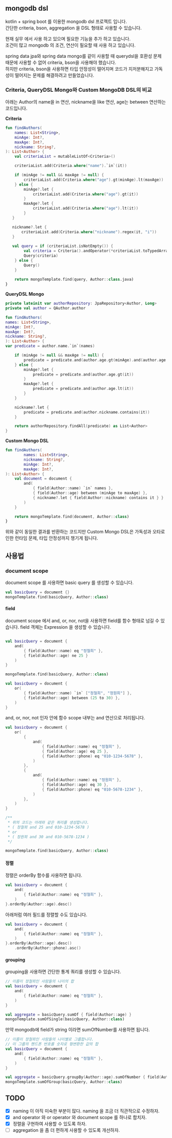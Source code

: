 ## mongodb dsl

kotlin + spring boot 를 이용한 mongodb dsl 프로젝트 입니다.  
간단한 criteria, bson, aggregation 을 DSL 형태로 사용할 수 있습니다.

현재 실무 에서 사용 하고 있으며 필요한 기능을 추가 하고 있습니다.  
조건이 많고 mongodb 의 조건, 연산이 필요할 때 사용 하고 있습니다.  

spring data jpa와 spring data mongo를 같이 사용할 때 querydsl을 호환성 문제 때문에 사용할 수 없어 criteria, bson을 사용해야 했습니다.  
하지만 criteria, bson을 사용하면 타입 안정성이 떨어지며 코드가 지저분해지고 가독성이 떨어지는 문제를 해결하려고 만들었습니다.

### Criteria, QueryDSL Mongo와 Custom MongoDB DSL의 비교

아래는 Author의 name을 in 연산, nickname을 like 연산, age는 between 연산하는 코드입니다.

**Criteria**
```kotlin
fun findAuthors(
    names: List<String>,
    minAge: Int?,
    maxAge: Int?,
    nickname: String?,
): List<Author> {
    val criteriaList = mutableListOf<Criteria>()

    criteriaList.add(Criteria.where("name").`in`(it))

    if (minAge != null && maxAge != null) {
        criteriaList.add(Criteria.where("age").gt(minAge).lt(maxAge))
    } else {
        minAge?.let {
            criteriaList.add(Criteria.where("age").gt(it))
        }
        maxAge?.let {
            criteriaList.add(Criteria.where("age").lt(it))
        }
   }

   nickname?.let {
	   criteriaList.add(Criteria.where("nickname").regex(it, "i"))
   }
    
   val query = if (criteriaList.isNotEmpty()) {
        val criteria = Criteria().andOperator(*criteriaList.toTypedArray())
        Query(criteria)
    } else {
        Query()
    }
    
    return mongoTemplate.find(query, Author::class.java)
}
```

**QueryDSL Mongo**
```kotlin
private lateinit var authorRepository: JpaRepository<Author, Long>
private val author = QAuthor.author

fun findAuthors(
names: List<String>,
minAge: Int?,
maxAge: Int?,
nickname: String?,
): List<Author> {
var predicate = author.name.`in`(names)

    if (minAge != null && maxAge != null) {
        predicate = predicate.and(author.age.gt(minAge).and(author.age.lt(maxAge)))
    } else {
        minAge?.let {
            predicate = predicate.and(author.age.gt(it))
        }
        maxAge?.let {
            predicate = predicate.and(author.age.lt(it))
        }
    }

    nickname?.let {
        predicate = predicate.and(author.nickname.contains(it))
    }

    return authorRepository.findAll(predicate) as List<Author>
}
```

**Custom Mongo DSL**
```kotlin
fun findAuthors(
        names: List<String>,
        nickname: String?,
        minAge: Int?,
        maxAge: Int?,
): List<Author> {
    val document = document {
        and(
            { field(Author::name) `in` names },
            { field(Author::age) between (minAge to maxAge) },
            { nickname?.let { field(Author::nickname) contains it } }
        )
    }

    return mongoTemplate.find(document, Author::class)
}
```
위와 같이 동일한 결과를 반환하는 코드지만 Custom Mongo DSL은 가독성과 오타로 인한 런타임 문제, 타입 안정성까지 챙기게 됩니다.

## 사용법

### document scope
document scope 를 사용하면 basic query 를 생성할 수 있습니다.

```kotlin
val basicQuery = document {}
mongoTemplate.find(basicQuery, Author::class)
```

#### field
document scope 에서 and, or, nor, not을 사용하면 field를 함수 형태로 넘길 수 있습니다.
field 객체는 Expression 을 생성할 수 있습니다.

```kotlin

val basicQuery = document {
    and(
        { field(Author::name) eq "정철희" },
        { field(Author::age) ne 25 }
    )
}

mongoTemplate.find(basicQuery, Author::class)
```

```kotlin
val basicQuery = document {
    or(
        { field(Author::name) `in` ["정철희", "정원희"] },
        { field(Author::age) between (25 to 30) },
    )
}
```

and, or, nor, not 인자 안에 함수 scope 내부는 and 연산으로 처리됩니다.
```kotlin
val basicQuery = document {
    or(
        {
            and(
                { field(Author::name) eq "정철희" },
                { field(Author::age) eq 25 },
                { field(Author::phone) eq "010-1234-5678" },
            )
        },
        {
            and(
                { field(Author::name) eq "정원희" },
                { field(Author::age) eq 30 },
                { field(Author::phone) eq "010-5678-1234" },
            )
        },
    )
}

/**
 * 위의 코드는 아래와 같은 쿼리를 생성합니다.
 * ( 정철희 and 25 and 010-1234-5678 ) 
 * or 
 * ( 정원희 and 30 and 010-5678-1234 )
 */

mongoTemplate.find(basicQuery, Author::class)
```

#### 정렬

정렬은 orderBy 함수를 사용하면 됩니다.
```kotlin
val basicQuery = document {
    and(
        { field(Author::name) eq "정철희" },
    )
}.orderBy(Author::age).desc()
```

아래처럼 여러 필드를 정렬할 수도 있습니다.
```kotlin
val basicQuery = document {
    and(
        { field(Author::name) eq "정철희" },
    )
}.orderBy(Author::age).desc()
    .orderBy(Author::phone).asc()
```

#### grouping
grouping을 사용하면 간단한 통계 쿼리를 생성할 수 있습니다.

```kotlin
// 이름이 정철희인 사람들의 나이의 합
val basicQuery = document {
    and(
        { field(Author::name) eq "정철희" },
    )
}

val aggregate = basicQuery.sumOf { field(Author::age) }
mongoTemplate.sumOfSingle(basicQuery, Author::class)
```

만약 mongodb에 field가 string 이라면 sumOfNumber를 사용하면 됩니다.
```kotlin
// 이름이 정철희인 사람들의 나이별로 그룹합니다.
// 이 그룹의 핸드폰 번호를 숫자로 형변환한 값의 합 
val basicQuery = document {
    and(
        { field(Author::name) eq "정철희" },
    )
}

val aggregate = basicQuery.groupBy(Author::age).sumOfNumber { field(Author::phone) }
mongoTemplate.sumOfGroup(basicQuery, Author::class)
```

## TODO
- [x] naming 이 아직 미숙한 부분이 많다. naming 을 조금 더 직관적으로 수정하자.
- [x] and operator 와 or operator 와 document scope 를 하나로 합치자.
- [x] 정렬을 구현하여 사용할 수 있도록 하자.
- [ ] aggregation 을 좀 더 편하게 사용할 수 있도록 개선하자.
